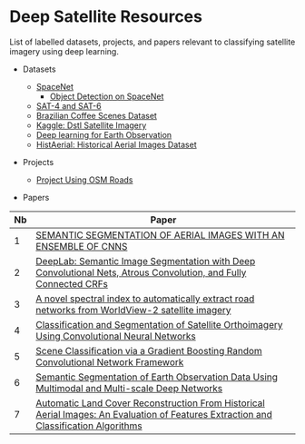 # Deep Satellite Resources

List of labelled datasets, projects, and papers relevant to classifying satellite imagery using deep learning.

- Datasets
    - [SpaceNet](https://aws.amazon.com/public-datasets/spacenet/)
        - [Object Detection on SpaceNet](https://medium.com/the-downlinq/object-detection-on-spacenet-5e691961d257)
    - [SAT-4 and SAT-6](http://csc.lsu.edu/~saikat/deepsat/)
    - [Brazilian Coffee Scenes Dataset](http://www.patreo.dcc.ufmg.br/downloads/brazilian-coffee-dataset/)
    - [Kaggle: Dstl Satellite Imagery](https://www.kaggle.com/c/dstl-satellite-imagery-feature-detection/data])
    - [Deep learning for Earth Observation](https://github.com/nshaud/DeepNetsForEO)
    - [HistAerial: Historical Aerial Images Dataset](http://eidolon.univ-lyon2.fr/~remi1/HistAerialDataset/)

- Projects
    - [Project Using OSM Roads](https://github.com/trailbehind/DeepOSM)
    
- Papers

Nb             | Paper         
 ------------- |---------------
 1 | [SEMANTIC SEGMENTATION OF AERIAL IMAGES WITH AN ENSEMBLE OF CNNS](http://intanto.net/publications/Marmanis_isprs16.pdf)|
 2 | [DeepLab: Semantic Image Segmentation with Deep  Convolutional Nets, Atrous Convolution, and Fully Connected CRFs](https://arxiv.org/abs/1606.00915) 
 3 | [A novel spectral index to automatically extract road networks from WorldView-2 satellite imagery](http://www.sciencedirect.com/science/article/pii/S111098231400043X)
 4 | [Classification and Segmentation of Satellite Orthoimagery Using Convolutional Neural Networks](http://www.mdpi.com/2072-4292/8/4/329/html)
 5 | [Scene Classification via a Gradient Boosting Random Convolutional Network Framework](https://www.researchgate.net/publication/283523609_Scene_Classification_via_a_Gradient_Boosting_Random_Convolutional_Network_Framework)
 6 | [Semantic Segmentation of Earth Observation Data Using Multimodal and Multi-scale Deep Networks](https://arxiv.org/abs/1609.06846)
 7 | [Automatic Land Cover Reconstruction From Historical Aerial Images: An Evaluation of Features Extraction and Classification Algorithms](http://eidolon.univ-lyon2.fr/~remi1/HistAerialDataset/paper/ratajczak2019-tip-preprint.pdf)
